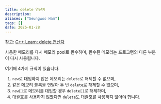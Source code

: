 ```yaml
---
title: delete 연산자
description: 
aliases: ["Seungwoo Ham"] 
tags: []
date: 2025-01-28
---
```

참고: [C++ Learn: delete 연산자](https://learn.microsoft.com/ko-kr/cpp/cpp/delete-operator-cpp?view=msvc-170)

사용한 메모리를 다시 메모리 pool로 환수하며, 환수된 메모리는 프로그램의 다른 부분이 다시 사용됩니다.

여기에 4가지 규칙이 있습니다:

1. `new`로 대입하지 않은 메모리는 `delete`로 해제할 수 없으며,
2. 같은 메모리 블록을 연달아 두 번 `delete`로 해제할 수 없으며,
3. `new[]`로 메모리를 대입할 경우 `delete[]`로 해제하며,
4. 대괄호를 사용하지 않았다면 `delete`도 대괄호를 사용하지 않아야 합니다.